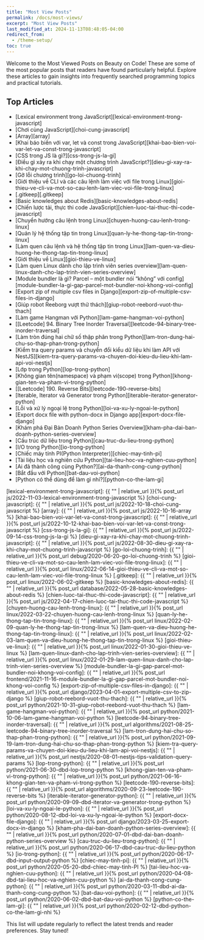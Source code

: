 ```yaml
---
title: "Most View Posts"
permalink: /docs/most-views/
excerpt: "Most View Posts"
last_modified_at: 2024-11-13T08:48:05-04:00
redirect_from:
  - /theme-setup/
toc: true
---
```


Welcome to the Most Viewed Posts on Beauty on Code!
These are some of the most popular posts that readers have found particularly helpful. Explore these articles to gain insights into frequently searched programming topics and practical tutorials.

## Top Articles

- [Lexical environment trong JavaScript][lexical-environment-trong-javascript]
- [Chơi cùng JavaScript][choi-cung-javascript]
- [Array][array]
- [Khai báo biến với var, let và const trong JavaScript][khai-bao-bien-voi-var-let-va-const-trong-javascript]
- [CSS trong JS là gì?][css-trong-js-la-gi]
- [Điều gì xảy ra khi chạy một chương trình JavaScript?][dieu-gi-xay-ra-khi-chay-mot-chuong-trinh-javascript]
- [Gỡ lỗi chương trình][go-loi-chuong-trinh]
- [Giới thiệu về CLI và các câu lệnh làm việc với file trong Linux][gioi-thieu-ve-cli-va-mot-so-cau-lenh-lam-viec-voi-file-trong-linux]
- [.gitkeep][.gitkeep]
- [Basic knowledges about Redis][basic-knowledges-about-redis]
- [Chiến lược tải, thực thi code JavaScript][chien-luoc-tai-thuc-thi-code-javascript]
- [Chuyển hướng câu lệnh trong Linux][chuyen-huong-cau-lenh-trong-linux]
- [Quản lý hệ thống tập tin trong Linux][quan-ly-he-thong-tap-tin-trong-linux]
- [Làm quen câu lệnh và hệ thống tập tin trong Linux][lam-quen-va-dieu-huong-he-thong-tap-tin-trong-linux]
- [Giới thiệu về Linux][gioi-thieu-ve-linux]
- [Làm quen Linux dành cho lập trình viên series overview][lam-quen-linux-danh-cho-lap-trinh-vien-series-overview]
- [Module bundler là gì? Parcel – một bundler nói “không” với config][module-bundler-la-gi-gap-parcel-mot-bundler-noi-khong-voi-config]
- [Export zip of multiple csv files in Django][export-zip-of-multiple-csv-files-in-django]
- [Giúp robot Reeborg vượt thử thách][giup-robot-reebord-vuot-thu-thach]
- [Làm game Hangman với Python][lam-game-hangman-voi-python]
- [[Leetcode] 94. Binary Tree Inorder Traversal][leetcode-94-binary-tree-inorder-traversal]
- [Làm tròn đúng hai chữ số thập phân trong Python][lam-tron-dung-hai-chu-so-thap-phan-trong-python]
- [Kiểm tra query params và chuyển đổi kiểu dữ liệu khi làm API với NestJS][kiem-tra-query-params-va-chuyen-doi-kieu-du-lieu-khi-lam-api-voi-nestjs]
- [Lớp trong Python][lop-trong-python]
- [Không gian tên(namespace) và phạm vi(scope) trong Python][khong-gian-ten-va-pham-vi-trong-python]
- [[Leetcode] 190. Reverse Bits][leetcode-190-reverse-bits]
- [Iterable, Iterator và Generator trong Python][iterable-iterator-generator-python]
- [Lỗi và xử lý ngoại lệ trong Python][loi-va-xu-ly-ngoai-le-python]
- [Export docx file with python-docx in Django app][export-docx-file-django]
- [Khám phá Đại Bản Doanh Python Series Overview][kham-pha-dai-ban-doanh-python-series-overview]
- [Cấu trúc dữ liệu​ trong Python][cau-truc-du-lieu-trong-python]
- [I/O trong Python][io-trong-python]
- [Chiếc máy tính PI(Python Interpreter)][chiec-may-tinh-pi]
- [Tài liệu học và nghiên cứu Python][tai-lieu-hoc-va-nghien-cuu-python]
- [Ai đã thành công cùng Python?][ai-da-thanh-cong-cung-python]
- [Bắt đầu với Python][bat-dau-voi-python]
- [Python có thể dùng để làm gì nhỉ?][python-co-the-lam-gi]

[lexical-environment-trong-javascript]: {{ "" | relative_url }}{% post_url js/2022-11-03-lexical-environment-trong-javascript %}
[choi-cung-javascript]: {{ "" | relative_url }}{% post_url js/2022-10-18-choi-cung-javascript %}
[array]: {{ "" | relative_url }}{% post_url js/2022-10-16-array %}
[khai-bao-bien-voi-var-let-va-const-trong-javascript]: {{ "" | relative_url }}{% post_url js/2022-10-12-khai-bao-bien-voi-var-let-va-const-trong-javascript %}
[css-trong-js-la-gi]: {{ "" | relative_url }}{% post_url js/2022-09-14-css-trong-js-la-gi %}
[dieu-gi-xay-ra-khi-chay-mot-chuong-trinh-javascript]: {{ "" | relative_url }}{% post_url js/2022-08-30-dieu-gi-xay-ra-khi-chay-mot-chuong-trinh-javascript %}
[go-loi-chuong-trinh]: {{ "" | relative_url }}{% post_url debug/2020-06-20-go-loi-chuong-trinh %}
[gioi-thieu-ve-cli-va-mot-so-cau-lenh-lam-viec-voi-file-trong-linux]: {{ "" | relative_url }}{% post_url linux/2022-06-14-gioi-thieu-ve-cli-va-mot-so-cau-lenh-lam-viec-voi-file-trong-linux %}
[.gitkeep]: {{ "" | relative_url }}{% post_url linux/2022-06-02-gitkeep %}
[basic-knowledges-about-redis]: {{ "" | relative_url }}{% post_url database/2022-05-28-basic-knowledges-about-redis %}
[chien-luoc-tai-thuc-thi-code-javascript]: {{ "" | relative_url }}{% post_url js/2022-04-17-chien-luoc-tai-thuc-thi-code-javascript %}
[chuyen-huong-cau-lenh-trong-linux]: {{ "" | relative_url }}{% post_url linux/2022-03-22-chuyen-huong-cau-lenh-trong-linux %}
[quan-ly-he-thong-tap-tin-trong-linux]: {{ "" | relative_url }}{% post_url linux/2022-02-09-quan-ly-he-thong-tap-tin-trong-linux %}
[lam-quen-va-dieu-huong-he-thong-tap-tin-trong-linux]: {{ "" | relative_url }}{% post_url linux/2022-02-03-lam-quen-va-dieu-huong-he-thong-tap-tin-trong-linux %}
[gioi-thieu-ve-linux]: {{ "" | relative_url }}{% post_url linux/2022-01-30-gioi-thieu-ve-linux %}
[lam-quen-linux-danh-cho-lap-trinh-vien-series-overview]: {{ "" | relative_url }}{% post_url linux/2022-01-29-lam-quen-linux-danh-cho-lap-trinh-vien-series-overview %}
[module-bundler-la-gi-gap-parcel-mot-bundler-noi-khong-voi-config]: {{ "" | relative_url }}{% post_url frontend/2021-11-16-module-bundler-la-gi-gap-parcel-mot-bundler-noi-khong-voi-config %}
[export-zip-of-multiple-csv-files-in-django]: {{ "" | relative_url }}{% post_url django/2023-04-01-export-multiple-csv-to-zip-django %}
[giup-robot-reebord-vuot-thu-thach]: {{ "" | relative_url }}{% post_url python/2021-10-31-giup-robot-reebord-vuot-thu-thach %}
[lam-game-hangman-voi-python]: {{ "" | relative_url }}{% post_url python/2021-10-06-lam-game-hangman-voi-python %}
[leetcode-94-binary-tree-inorder-traversal]: {{ "" | relative_url }}{% post_url algorithms/2021-08-25-leetcode-94-binary-tree-inorder-traversal %}
[lam-tron-dung-hai-chu-so-thap-phan-trong-python]: {{ "" | relative_url }}{% post_url python/2021-09-19-lam-tron-dung-hai-chu-so-thap-phan-trong-python %}
[kiem-tra-query-params-va-chuyen-doi-kieu-du-lieu-khi-lam-api-voi-nestjs]: {{ "" | relative_url }}{% post_url nestjs/2020-08-01-nestjs-tips-validation-query-params %}
[lop-trong-python]: {{ "" | relative_url }}{% post_url python/2021-06-30-dbd-lop-trong-python %}
[khong-gian-ten-va-pham-vi-trong-python]: {{ "" | relative_url }}{% post_url python/2021-06-16-khong-gian-ten-va-pham-vi-trong-python %}
[leetcode-190-reverse-bits]: {{ "" | relative_url }}{% post_url algorithms/2020-09-23-leetcode-190-reverse-bits %}
[iterable-iterator-generator-python]: {{ "" | relative_url }}{% post_url python/2020-09-09-dbd-iterator-va-generator-trong-python %}
[loi-va-xu-ly-ngoai-le-python]: {{ "" | relative_url }}{% post_url python/2020-08-12-dbd-loi-va-xu-ly-ngoai-le-python %}
[export-docx-file-django]: {{ "" | relative_url }}{% post_url django/2023-03-25-export-docx-in-django %}
[kham-pha-dai-ban-doanh-python-series-overview]: {{ "" | relative_url }}{% post_url python/2020-07-01-dbd-dai-ban-doanh-python-series-overview %}
[cau-truc-du-lieu-trong-python]: {{ "" | relative_url }}{% post_url python/2020-06-17-dbd-cau-truc-du-lieu-python %}
[io-trong-python]: {{ "" | relative_url }}{% post_url python/2020-06-17-dbd-input-output-python %}
[chiec-may-tinh-pi]: {{ "" | relative_url }}{% post_url python/2020-05-20-dbd-chiec-may-tinh-PI %}
[tai-lieu-hoc-va-nghien-cuu-python]: {{ "" | relative_url }}{% post_url python/2020-04-08-dbd-tai-lieu-hoc-va-nghien-cuu-python %}
[ai-da-thanh-cong-cung-python]: {{ "" | relative_url }}{% post_url python/2020-03-11-dbd-ai-da-thanh-cong-cung-python %}
[bat-dau-voi-python]: {{ "" | relative_url }}{% post_url python/2020-06-02-dbd-bat-dau-voi-python %}
[python-co-the-lam-gi]: {{ "" | relative_url }}{% post_url python/2020-02-12-dbd-python-co-the-lam-gi-nhi %}





This list will update regularly to reflect the latest trends and reader preferences. Stay tuned!